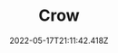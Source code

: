 ---
layout: artwork.njk
title: Crow
description: A crow drawn in blue. 2021
date: 2022-05-17T21:11:42.418Z
media: Pencil Crayon
canvas: 100% Cotton Paper
size: 9"x12"
sale: true
price: 100
image: /static/img/artwork/crow-site.jpg
homeImage: /static/img/artwork/crow-home.jpg
orientation: portrait
---